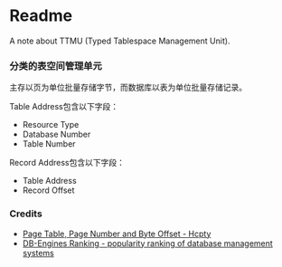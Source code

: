 # Readme
A note about TTMU (Typed Tablespace Management Unit).

### 分类的表空间管理单元

主存以页为单位批量存储字节，而数据库以表为单位批量存储记录。

Table Address包含以下字段：
- Resource Type
- Database Number
- Table Number

Record Address包含以下字段：
- Table Address
- Record Offset

### Credits
- [Page Table, Page Number and Byte Offset - Hcpty](https://github.com/hcpty/page-table-page-number-and-byte-offset)
- [DB-Engines Ranking - popularity ranking of database management systems](https://db-engines.com/en/ranking)
